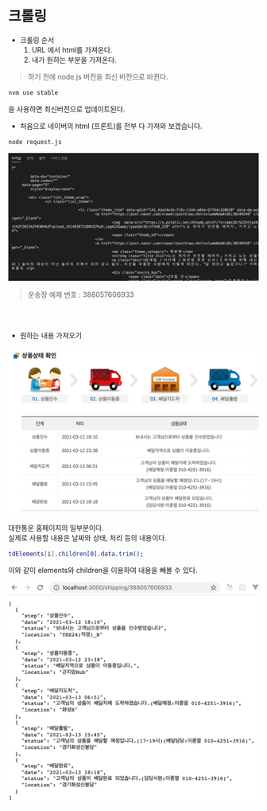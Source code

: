 # 크롤링

- 크롤링 순서
  1. URL 에서 html를 가져온다.
  2. 내가 원하는 부분을 가져온다.


> 하기 전에 node.js 버전을 최신 버전으로 바뀐다.

```sh
nvm use stable
```

을 사용하면 최신버전으로 업데이트된다.


- 처음으로 네이버의 html (프론트)를 전부 다 가져와 보겠습니다.

```sh
node request.js
```

![node](./Resource/console.png)

> 운송장 예제 번호 : 388057606933

<br><br>

- 원하는 내용 가져오기

![대한통운](./Resource/doortdoor.png)

대한통운 홈페이지의 일부분이다.<br>
실제로 사용할 내용은 날짜와 상태, 처리 등의 내용이다.

```sh
tdElements[i].children[0].data.trim();
```

이와 같이 elements와 children을 이용하여 내용을 빼볼 수 있다.

![result](./Resource/res_json.png)